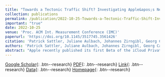 ```yaml
---
title: "Towards a Tectonic Traffic Shift? Investigating Apple&apos;s New Relay Network"
collection: publications
permalink: /publication/2022-10-25-Towards-a-Tectonic-Traffic-Shift-Investigating-Apples-New-Relay-Network
important: "true"
date: 2022-10-25
venue: 'Proc. ACM Int. Measurement Conference (IMC)'
paperurl: 'https://doi.org/10.1145/3517745.3561426'
citation: 'Patrick Sattler, Juliane Aulbach, Johannes Zirngibl, Georg Carle&quot;Towards a Tectonic Traffic Shift? Investigating Apple&amp;apos;s New Relay Network.&quot; Proc. ACM Int. Measurement Conference (IMC), 2022.'
authors: 'Patrick Sattler, Juliane Aulbach, Johannes Zirngibl, Georg Carle'
abstract: "Apple recently published its first Beta of the iCloud Private Relay, a privacy protection service with promises resembling the ones of VPNs. The architecture consists of two layers (ingress and egress), operated by disjoint providers. The service is directly integrated into Apple's operating systems, providing a low entry-level barrier for a large user base. It seems to be set up for significant adoption with its relatively moderate entry-level price.This paper analyzes the iCloud Private Relay from a network perspective, its effect on the Internet, and future measurement-based research. We perform EDNS0 Client Subnet DNS queries to collect ingress relay addresses and find 1586 IPv4 addresses. Supplementary RIPE Atlas DNS measurements reveal 1575 IPv6 addresses. Knowing these addresses helps to detect clients communicating through the relay network passively. According to our scans, ingress addresses grew by 20% from January through April. Moreover, according to our RIPE Atlas DNS measurements, 5.3% of all probes use a resolver that blocks access to iCloud Private Relay.The analysis of our scans through the relay network verifies Apple's claim of rotating egress addresses. Nevertheless, it reveals that ingress and egress relays can be located in the same autonomous system, thus sharing similar routes, potentially allowing traffic correlation."
---
```

[Google Scholar](https://scholar.google.com/scholar?q=Towards+a+Tectonic+Traffic+Shift?+Investigating+Apple&#x27;s+New+Relay+Network){: .btn--research} [PDF](/files/sattler2022appleprivaterelay.pdf){: .btn--research} [Link](https://doi.org/10.1145/3517745.3561426){: .btn--research} [Data](https://mediatum.ub.tum.de/1687050){: .btn--research} [Homepage](https://relay-networks.github.io/){: .btn--research}